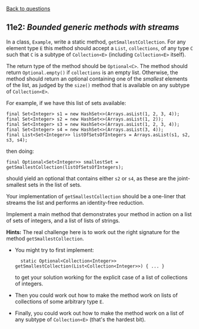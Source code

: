 [Back to questions](../../README.md)

## 11e2: *Bounded generic methods with streams*

In a class, `Example`, write a static method, `getSmallestCollection`.  For any element type `E` this method should accept a `List`, `collections`, of any type `C` such that `C` is a subtype of `Collection<E>` (including `Collection<E>` itself).

The return type of the method should be `Optional<C>`.  The method should return `Optional.empty()` if `collections` is an empty list.  Otherwise, the method should return an optional containing one of the *smallest* elements of the list, as judged by the `size()` method that is available on any subtype of `Collection<E>`.

For example, if we have this list of sets available:

    final Set<Integer> s1 = new HashSet<>(Arrays.asList(1, 2, 3, 4));
    final Set<Integer> s2 = new HashSet<>(Arrays.asList(1, 2));
    final Set<Integer> s3 = new HashSet<>(Arrays.asList(1, 2, 3, 4));
    final Set<Integer> s4 = new HashSet<>(Arrays.asList(3, 4));
    final List<Set<Integer>> listOfSetsOfIntegers = Arrays.asList(s1, s2, s3, s4);

then doing:

    final Optional<Set<Integer>> smallestSet = getSmallestCollection(listOfSetsOfIntegers);

should yield an optional that contains either `s2` or `s4`, as these are the joint-smallest sets in the list of sets.

Your implementation of `getSmallestCollection` should be a one-liner that streams the list and performs an identity-free reduction.

Implement a main method that demonstrates your method in action on a list of sets of integers, and a list of lists of strings.


**Hints:**  The real challenge here is to work out the right signature for the method `getSmallestCollection`.

* You might try to first implement:

        static Optional<Collection<Integer>> getSmallestCollection(List<Collection<Integer>>) { ... }

  to get your solution working for the explicit case of a list of collections of integers.

* Then you could work out how to make the method work on lists of collections of some arbitrary type `E`.

* Finally, you could work out how to make the method work on a list of any subtype of `Collection<E>` (that's the hardest bit).